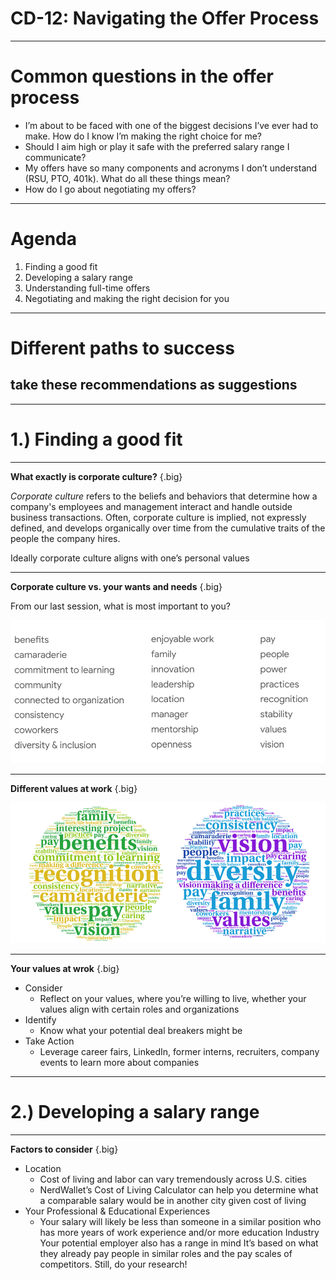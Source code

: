 # CD-12: Navigating the Offer Process

<!--
This is our last career development session together, and I’m going to close by providing some guidance regarding what to do after you’ve successfully made it through an interview process and a company is interested in hiring you. This is a great place to be in, but it can come with its own stressors, especially if you’re considering moving to a new place, weighing different offers, and/or wondering what salary you should be aiming for.
-->

---

# Common questions in the offer process

* I’m about to be faced with one of the biggest decisions I’ve ever had to make. How do I know I’m making the right choice for me? 
* Should I aim high or play it safe with the preferred salary range I communicate?
* My offers have so many components and acronyms I don’t understand (RSU, PTO, 401k). What do all these things mean? 
* How do I go about negotiating my offers? 

<!--
These are some questions students typically have around this time, and in today’s session we aim to answer them.

[Ask four different student volunteers to read the questions on the slide.]

Can you think of other questions you have related to the process of weighing job offers and accepting a job
[Solicit student contributions and respond to each.]
--> 

---

# Agenda

1. Finding a good fit
1. Developing a salary range
1. Understanding full-time offers
1. Negotiating and making the right decision for you

<!--
Based on the questions we just discussed, here is an overview of what we’ll cover today:
Using your core values to decide which place of work is right for you
Once you’ve figured out the best potential employers for you, some best practices for developing a salary range you may communicate to them
Factors that are unique to full-time employment via the components of a job offer
How to navigate salary negotiation and ultimately signing the dotted line and making the best decision for you
--> 

---

# Different paths to success
## take these recommendations as suggestions

<!--
Before jumping in any further, I want to highlight that this session is a collection of thoughts and experiences of a few career technical recruiters who put this together. All of these are recommendations, not requirements for a successful hiring process. You are all unique people with different values, needs, location preferences, families, priorities, etc. Please take from this what you find helpful and discard what doesn’t align with your individual needs/preferences.
-->

---

# 1.) Finding a good fit

<!--
Let’s chat about what makes a company a good fit for you specifically. You might be thinking, “I’m not picky. I just need a job and health insurance!” I hear that. You may very well find yourself deciding between multiple offers when the time comes, though, and it’s important to be able to measure those offers against your own priorities and values to make the right decision for your next step.
-->

---

**What exactly is corporate culture?** {.big}

*Corporate culture* refers to the beliefs and behaviors that determine how a company's employees and management interact and handle outside business transactions. Often, corporate culture is implied, not expressly defined, and develops organically over time from the cumulative traits of the people the company hires.


Ideally corporate culture aligns with one’s personal values

<!--
Based on your understanding, how would you define “corporate culture”? [Solicit and respond to student contributions.]

[Click to allow definition to appear.]

What does corporate culture have to do with our values exercise from the last session? [Solicit and respond to student contributions.]

Yes, ideally corporate culture aligns with the personal values of the people working there. As an example, Google’s corporate culture incorporates the values of openness, innovation, comfort with ambiguity, collaboration. Another company’s might be transparency, results-focused, leadership, and specialization. Another’s might be simplicity, design, secrecy, and product excellence. We can’t always know a company’s culture from the outside, but talking with people who have worked there, speaking with recruiters, conducting informational interviews, and interning at a company are all great ways to learn about a company’s culture.

Source: *Inc.com’s encyclopedia of business terms
-->

---

**Corporate culture vs. your wants and needs** {.big}

From our last session, what is most important to you?

![](res/offer01.png)

<!--
Thinking back to our last session’s value discussion or otherwise, what are some of the things that you find most important when thinking about your future career/employer? 

[Solicit student contributions and respond to each.]

[Click to display list.]

There are countless factors that might play into an individual’s wants and needs, and the list we looked at in our last session is much longer than this one. But these are some things people value the most when it comes to their work and workplace. This list is by no means exhaustive, but it does include some of Harvard Business Reviews “6 Components of a Great Corporate Culture” and Time’s “Top 10 reasons people stay at their jobs.” 

What on this list, or not on this list, resonates most with you?

[Solicit student contributions.]

Excellent. As we can see just from our small group, people have different priorities and values when it comes to their work. Let’s take a look at two people on the job hunt whose values differ substantially...
-->

---

**Different values at work** {.big}

![](res/offer02.png)

<!--
This slide represents two different word clouds emphasizing the relative importance of the same set of values through the eyes of two undergraduate students looking for full-time jobs. You can see in the yellow/green cloud on the left the words that stand out: recognition, camaraderie, benefits, pay, commitment to learning. In the blue/purple cloud on the right the focus is slightly different: vision, family, values, diversity, consistency. Though some of the priorities do overlap, it is less than likely that the “perfect” or “dream” work environment for both of these students will be the same job on the same team at the same company.

Source: *Images created on tagul.com
-->

---

**Your values at wrok** {.big}

* Consider
  * Reflect on your values, where you’re willing to live, whether your values align with certain roles and organizations
* Identify
  * Know what your potential deal breakers might be 
* Take Action
  * Leverage career fairs, LinkedIn, former interns, recruiters, company events to learn more about companies
  
<!--
So how do you factor your values into your decision of where to work?

First, CONSIDER your values (along with your skills and career goals) when you decide where to apply. It’s not a good use of your time to apply somewhere where you wouldn’t work. Consider where you’re willing to live and the work you want to do before pursuing roles that aren’t in line.

Next, IDENTIFY any factors that are deal breakers in your job selection process. For example, if you’re applying to companies in a certain area but know that you realistically won’t move there -- that’s a deal breaker. Maybe a clear path to management is important to you. Maybe an equity-focused mission is a must-have. As you can see, these are unique to you. 

If you are still unsure if your values align with those of a company, TAKE ACTION by attending company events and connecting with current employees, if possible. This is also a great opportunity to reach out to LinkedIn connections you already have or new ones via the college/university alumni search filter we used in an earlier session. These provide an opportunity to ask strategic questions to help you determine the list of companies you want to apply to. 
-->

---

# 2.) Developing a salary range

<!--
Next we’ll talk about a topic that can be sensitive and often generates hearty debate! Some of you may have already engaged in conversations with recruiters or hiring managers about salary ranges, which makes this especially timely and relevant. If you haven’t, tuck these suggestions away for the future.

As I mentioned in the beginning of this presentation, take from these slides what feels appropriate to you and most importantly -- do your research. Your interview and application processes SHOULD involve substantial research, planning, and thought. This presentation is a jumping off point for that research and thought, not an answer to all related questions. 
-->

---

**Factors to consider** {.big}

* Location
    * Cost of living and labor can vary tremendously across U.S. cities
    * NerdWallet’s Cost of Living Calculator can help you determine what a comparable salary would be in another city given cost of living
* Your Professional & Educational Experiences 
    * Your salary will likely be less than someone in a similar position who has more years of work experience and/or more education
Industry
Your potential employer also has a range in mind
It’s based on what they already pay people in similar roles and the pay scales of competitors. Still, do your research!




